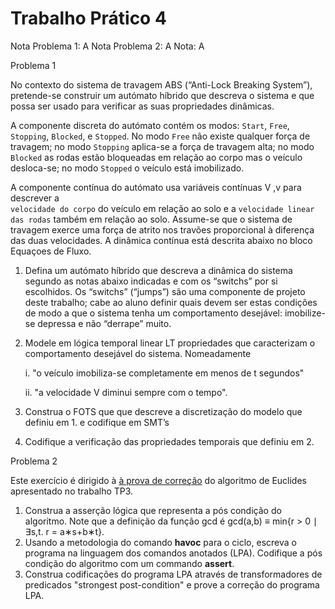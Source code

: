 # Trabalho Prático 4

Nota Problema 1: A
Nota Problema 2: A
Nota: A

Problema 1

No contexto do sistema de travagem ABS (“Anti-Lock Breaking System”), pretende-se construir um autómato híbrido que descreva o sistema e que  possa ser usado para verificar as suas propriedades dinâmicas.
 
A componente discreta do autómato contém os modos: `Start`, `Free`, `Stopping`, `Blocked`, e `Stopped`. No modo `Free` não existe qualquer força de travagem; no modo `Stopping` aplica-se a força de travagem alta; no modo `Blocked` as rodas estão bloqueadas em relação ao corpo mas o veículo  desloca-se; no modo `Stopped` o veículo está imobilizado.

A componente contínua  do autómato usa variáveis contínuas  V ,v para descrever a  
`velocidade do corpo` do veículo em relação ao solo e a `velocidade linear das rodas` também em relação ao solo.  Assume-se que o sistema de travagem exerce uma força de atrito  nos travões proporcional à diferença das duas velocidades.  A dinâmica contínua está descrita  abaixo no bloco Equaçoes de Fluxo.

1. Defina um autómato híbrido que descreva a dinâmica do sistema segundo as notas abaixo indicadas e com os “switchs” por si escolhidos. Os “switchs” (“jumps”) são uma  componente de projeto deste trabalho; cabe ao aluno definir quais devem ser estas condições de modo a que o sistema tenha um comportamento desejável: imobilize-se depressa e não “derrape” muito.
2. Modele em lógica temporal linear LT  propriedades que caracterizam o comportamento desejável do sistema. Nomeadamente
   
   i. "o veículo imobiliza-se completamente em menos de t segundos"
   
   ii. "a velocidade V diminui sempre com o tempo".

3. Construa o FOTS que que descreve a discretização do  modelo  que definiu em 1. e codifique em SMT’s
4. Codifique a verificação das propriedades temporais que definiu em 2.

Problema 2

Este exercício é dirigido à <ins>à prova de correção</ins> do algoritmo de Euclides apresentado no trabalho TP3.

1. Construa a asserção lógica que representa a pós condição do algoritmo. Note que a definição da função gcd é gcd(a,b) ≡ min{r > 0 ∣ ∃s,t. r = a∗s+b∗t}.
2. Usando a metodologia do comando **havoc** para o ciclo, escreva o programa na linguagem dos comandos anotados (LPA). Codifique a pós condição do algoritmo com um commando **assert**.
3. Construa codificações do programa LPA através de transformadores de predicados "strongest post-condition" e prove a correção do programa LPA.
